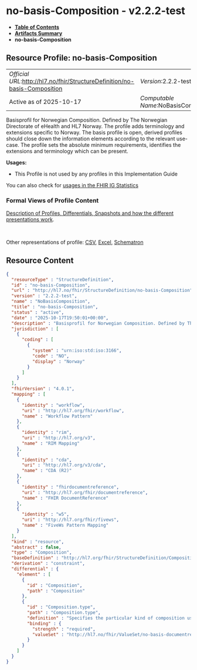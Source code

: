 # no-basis-Composition - v2.2.2-test

* [**Table of Contents**](toc.md)
* [**Artifacts Summary**](artifacts.md)
* **no-basis-Composition**

## Resource Profile: no-basis-Composition 

| | |
| :--- | :--- |
| *Official URL*:http://hl7.no/fhir/StructureDefinition/no-basis-Composition | *Version*:2.2.2-test |
| Active as of 2025-10-17 | *Computable Name*:NoBasisComposition |

 
Basisprofil for Norwegian Composition. Defined by The Norwegian Directorate of eHealth and HL7 Norway. The profile adds terminology and extensions specific to Norway. The basis profile is open, derived profiles should close down the information elements according to the relevant use-case. 
The profile sets the absolute minimum requirements, identifies the extensions and terminology which can be present. 

**Usages:**

* This Profile is not used by any profiles in this Implementation Guide

You can also check for [usages in the FHIR IG Statistics](https://packages2.fhir.org/xig/hl7.fhir.no.basis|current/StructureDefinition/no-basis-Composition)

### Formal Views of Profile Content

 [Description of Profiles, Differentials, Snapshots and how the different presentations work](http://build.fhir.org/ig/FHIR/ig-guidance/readingIgs.html#structure-definitions). 

 

Other representations of profile: [CSV](StructureDefinition-no-basis-Composition.csv), [Excel](StructureDefinition-no-basis-Composition.xlsx), [Schematron](StructureDefinition-no-basis-Composition.sch) 



## Resource Content

```json
{
  "resourceType" : "StructureDefinition",
  "id" : "no-basis-Composition",
  "url" : "http://hl7.no/fhir/StructureDefinition/no-basis-Composition",
  "version" : "2.2.2-test",
  "name" : "NoBasisComposition",
  "title" : "no-basis-Composition",
  "status" : "active",
  "date" : "2025-10-17T19:50:01+00:00",
  "description" : "Basisprofil for Norwegian Composition. Defined by The Norwegian Directorate of eHealth and HL7 Norway. The profile adds terminology and extensions specific to Norway. The basis profile is open, derived profiles should close down the information elements according to the relevant use-case.\n\nThe profile sets the absolute minimum requirements, identifies the extensions and terminology which can be present.",
  "jurisdiction" : [
    {
      "coding" : [
        {
          "system" : "urn:iso:std:iso:3166",
          "code" : "NO",
          "display" : "Norway"
        }
      ]
    }
  ],
  "fhirVersion" : "4.0.1",
  "mapping" : [
    {
      "identity" : "workflow",
      "uri" : "http://hl7.org/fhir/workflow",
      "name" : "Workflow Pattern"
    },
    {
      "identity" : "rim",
      "uri" : "http://hl7.org/v3",
      "name" : "RIM Mapping"
    },
    {
      "identity" : "cda",
      "uri" : "http://hl7.org/v3/cda",
      "name" : "CDA (R2)"
    },
    {
      "identity" : "fhirdocumentreference",
      "uri" : "http://hl7.org/fhir/documentreference",
      "name" : "FHIR DocumentReference"
    },
    {
      "identity" : "w5",
      "uri" : "http://hl7.org/fhir/fivews",
      "name" : "FiveWs Pattern Mapping"
    }
  ],
  "kind" : "resource",
  "abstract" : false,
  "type" : "Composition",
  "baseDefinition" : "http://hl7.org/fhir/StructureDefinition/Composition",
  "derivation" : "constraint",
  "differential" : {
    "element" : [
      {
        "id" : "Composition",
        "path" : "Composition"
      },
      {
        "id" : "Composition.type",
        "path" : "Composition.type",
        "definition" : "Specifies the particular kind of composition using the codes defined in the valueset 'NoBasisDocumentReferenceType'.\r\nSuch as:\r\n- A00-1 Epikriser og sammenfatninger\r\n- A01-2 Kriseplan\r\n- A02-2 Individuell plan\r\n- etc.\r\n\r\nSee valueset 'NoBasisDocumentReferenceType' in the Terminology section for more information on available types",
        "binding" : {
          "strength" : "required",
          "valueSet" : "http://hl7.no/fhir/ValueSet/no-basis-documentreference-type"
        }
      }
    ]
  }
}

```
